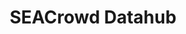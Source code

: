 ---
layout: page
title: SEACrowd Datahub
description: "A collaborative project to collect datasets in South East Asia (SEA) languages, SEA regions, or SEA cultures"
img: 
importance: 2
category: machine
related_publications: false
redirect: https://github.com/SEACrowd/seacrowd-datahub
---